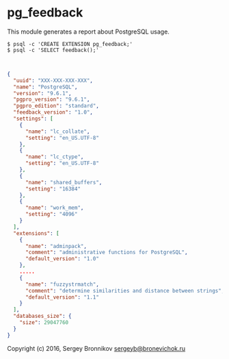 # pg_feedback

This module generates a report about PostgreSQL usage.

```shell
$ psql -c 'CREATE EXTENSION pg_feedback;'
$ psql -c 'SELECT feedback();'
```

```json


{
  "uuid": "XXX-XXX-XXX-XXX",
  "name": "PostgreSQL",
  "version": "9.6.1",
  "pgpro_version": "9.6.1",
  "pgpro_edition": "standard",
  "feedback_version": "1.0",
  "settings": [
    {
      "name": "lc_collate",
      "setting": "en_US.UTF-8"
    },
    {
      "name": "lc_ctype",
      "setting": "en_US.UTF-8"
    },
    {
      "name": "shared_buffers",
      "setting": "16384"
    },
    {
      "name": "work_mem",
      "setting": "4096"
    }
  ],
  "extensions": [
    {
      "name": "adminpack",
      "comment": "administrative functions for PostgreSQL",
      "default_version": "1.0"
    },
    .....
    {
      "name": "fuzzystrmatch",
      "comment": "determine similarities and distance between strings",
      "default_version": "1.1"
    }
  ],
  "databases_size": {
    "size": 29047760
  }
}
```

Copyright (c) 2016, Sergey Bronnikov <sergeyb@bronevichok.ru>
